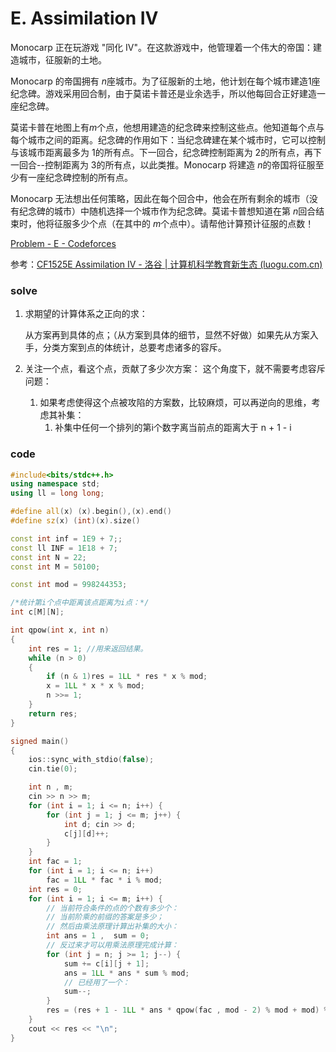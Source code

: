 # E. Assimilation IV

Monocarp 正在玩游戏 "同化 IV"。在这款游戏中，他管理着一个伟大的帝国：建造城市，征服新的土地。

Monocarp 的帝国拥有 $n$座城市。为了征服新的土地，他计划在每个城市建造1座纪念碑。游戏采用回合制，由于莫诺卡普还是业余选手，所以他每回合正好建造一座纪念碑。

莫诺卡普在地图上有$m$个点，他想用建造的纪念碑来控制这些点。他知道每个点与每个城市之间的距离。纪念碑的作用如下：当纪念碑建在某个城市时，它可以控制与该城市距离最多为 $1$的所有点。下一回合，纪念碑控制距离为 $2$的所有点，再下一回合--控制距离为 $3$的所有点，以此类推。Monocarp 将建造 $n$的帝国将征服至少有一座纪念碑控制的所有点。

Monocarp 无法想出任何策略，因此在每个回合中，他会在所有剩余的城市（没有纪念碑的城市）中随机选择一个城市作为纪念碑。莫诺卡普想知道在第 $n$回合结束时，他将征服多少个点（在其中的 $m$个点中）。请帮他计算预计征服的点数！

[Problem - E - Codeforces](https://codeforces.com/contest/1525/problem/E)

参考：[CF1525E Assimilation IV - 洛谷 | 计算机科学教育新生态 (luogu.com.cn)](https://www.luogu.com.cn/problem/solution/CF1525E)

### solve

1. 求期望的计算体系之正向的求：

   从方案再到具体的点；（从方案到具体的细节，显然不好做）如果先从方案入手，分类方案到点的体统计，总要考虑诸多的容斥。

2. 关注一个点，看这个点，贡献了多少次方案： 这个角度下，就不需要考虑容斥问题：

   1. 如果考虑使得这个点被攻陷的方案数，比较麻烦，可以再逆向的思维，考虑其补集：
      1. 补集中任何一个排列的第i个数字离当前点的距离大于 n + 1 - i

### code

```CPP
#include<bits/stdc++.h>
using namespace std;
using ll = long long;

#define all(x) (x).begin(),(x).end()
#define sz(x) (int)(x).size()

const int inf = 1E9 + 7;;
const ll INF = 1E18 + 7;
const int N = 22;
const int M = 50100;

const int mod = 998244353;

/*统计第i个点中距离该点距离为i点：*/
int c[M][N];

int qpow(int x, int n)
{
	int res = 1; //用来返回结果。
	while (n > 0)
	{
		if (n & 1)res = 1LL * res * x % mod;
		x = 1LL * x * x % mod;
		n >>= 1;
	}
	return res;
}

signed main()
{
	ios::sync_with_stdio(false);
	cin.tie(0);

	int n , m;
	cin >> n >> m;
	for (int i = 1; i <= n; i++) {
		for (int j = 1; j <= m; j++) {
			int d; cin >> d;
			c[j][d]++;
		}
	}
	int fac = 1;
	for (int i = 1; i <= n; i++)
		fac = 1LL * fac * i % mod;
	int res = 0;
	for (int i = 1; i <= m; i++) {
		// 当前符合条件的点的个数有多少个：
		// 当前阶乘的前缀的答案是多少；
		// 然后由乘法原理计算出补集的大小：
		int ans = 1 ,  sum = 0;
		// 反过来才可以用乘法原理完成计算：
		for (int j = n; j >= 1; j--) {
			sum += c[i][j + 1];
			ans = 1LL * ans * sum % mod;
			// 已经用了一个：
			sum--;
		}
		res = (res + 1 - 1LL * ans * qpow(fac , mod - 2) % mod + mod) % mod;
	}
	cout << res << "\n";
}
```













